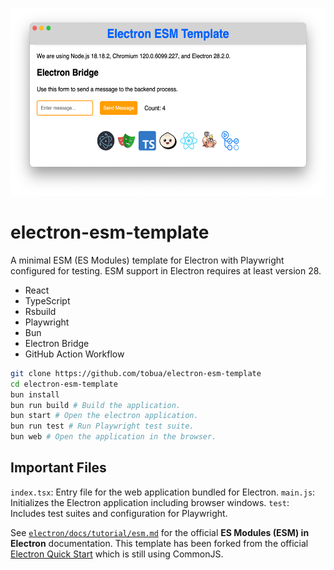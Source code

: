 <p align="center">
  <img src="https://github.com/tobua/electron-esm-template/raw/main/screenshot.png" alt="ESM Template Screenshot" height="300">
</p>

# electron-esm-template

A minimal ESM (ES Modules) template for Electron with Playwright configured for testing. ESM support in Electron requires at least version 28.

- React
- TypeScript
- Rsbuild
- Playwright
- Bun
- Electron Bridge
- GitHub Action Workflow

```bash
git clone https://github.com/tobua/electron-esm-template
cd electron-esm-template
bun install
bun run build # Build the application.
bun start # Open the electron application.
bun run test # Run Playwright test suite.
bun web # Open the application in the browser.
```

## Important Files

`index.tsx`: Entry file for the web application bundled for Electron.
`main.js`: Initializes the Electron application including browser windows.
`test`: Includes test suites and configuration for Playwright.

See [`electron/docs/tutorial/esm.md`](https://github.com/electron/electron/blob/main/docs/tutorial/esm.md) for the official **ES Modules (ESM) in Electron** documentation. This template has been forked from the official [Electron Quick Start](https://github.com/electron/electron-quick-start) which is still using CommonJS.
